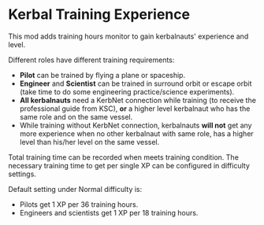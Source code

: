 # Kerbal Training Experience

This mod adds training hours monitor to gain kerbalnauts' experience and level.

Different roles have different training requirements:
- **Pilot** can be trained by flying a plane or spaceship.
- **Engineer** and **Scientist** can be trained in surround orbit or escape orbit (take time to do some engineering practice/science experiments).
- **All kerbalnauts** need a KerbNet connection while training (to receive the professional guide from KSC), **or** a higher level kerbalnaut who has the same role and on the same vessel.
- While training without KerbNet connection, kerbalnauts **will not** get any more experience when no other kerbalnaut with same role, has a higher level than his/her level on the same vessel.

Total training time can be recorded when meets training condition. The necessary training time to get per single XP can be configured in difficulty settings.

Default setting under Normal difficulty is:
- Pilots get 1 XP per 36 training hours.
- Engineers and scientists get 1 XP per 18 training hours.
